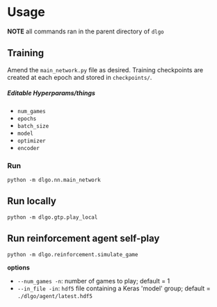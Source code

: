 # Usage
**NOTE** all commands ran in the parent directory of `dlgo`

## Training
Amend the `main_network.py` file as desired.
Training checkpoints are created at each epoch and stored in `checkpoints/`.
##### Editable Hyperparams/things
- `num_games`
- `epochs`
- `batch_size`
- `model`
- `optimizer`
- `encoder`

### Run
```
python -m dlgo.nn.main_network
```

## Run locally
```
python -m dlgo.gtp.play_local
```

## Run reinforcement agent self-play
```
python -m dlgo.reinforcement.simulate_game
```

**options**
- `--num_games -n`: number of games to play; default = 1
- `--in_file -in`: `hdf5` file containing a Keras 'model' group; default = `./dlgo/agent/latest.hdf5`